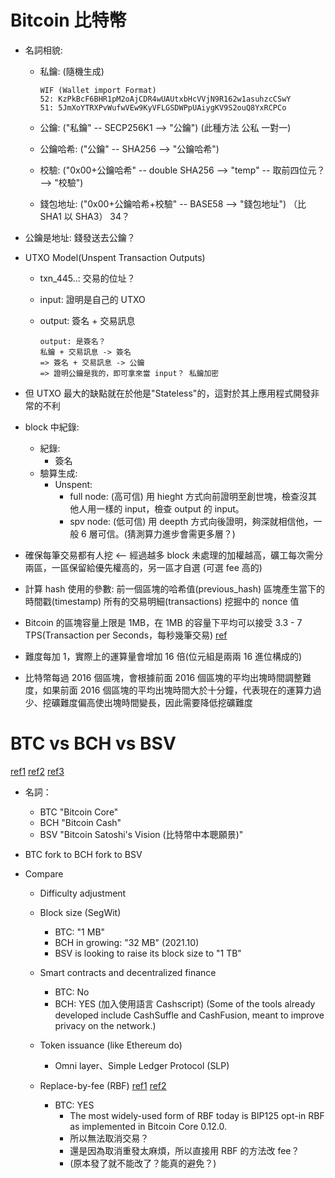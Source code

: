 # Bitcoin 比特幣

- 名詞相貌:

  - 私鑰: (隨機生成)

        WIF (Wallet import Format)
        52: KzPkBcF6BHR1pM2oAjCDR4wUAUtxbHcVVjN9R162w1asuhzcCSwY
        51: 5JmXoYTRXPvWufwVEw9KyVFLGSDWPpUAiygKV9S2ouQ8YxRCPCo

  - 公鑰: ("私鑰" -- SECP256K1 --> "公鑰") (此種方法 公私 一對一)

  - 公鑰哈希: ("公鑰" -- SHA256 --> "公鑰哈希")

  - 校驗: ("0x00+公鑰哈希" -- double SHA256 --> "temp" -- 取前四位元？ --> "校驗")

  - 錢包地址: ("0x00+公鑰哈希+校驗" -- BASE58 --> "錢包地址") （比 SHA1 以 SHA3）
    34？

- 公鑰是地址: 錢發送去公鑰？

- UTXO Model(Unspent Transaction Outputs)

  - txn_445..: 交易的位址？
  - input: 證明是自己的 UTXO
  - output: 簽名 + 交易訊息

        output: 是簽名？
        私鑰 + 交易訊息 -> 簽名
        => 簽名 + 交易訊息 -> 公鑰
        => 證明公鑰是我的，即可拿來當 input？ 私鑰加密

- 但 UTXO 最大的缺點就在於他是"Stateless"的，這對於其上應用程式開發非常的不利

- block 中紀錄:

  - 紀錄:
    - 簽名
  - 驗算生成:
    - Unspent:
      - full node: (高可信) 用 hieght 方式向前證明至創世塊，檢查沒其他人用一樣的 input，檢查 output 的 input。
      - spv node: (低可信) 用 deepth 方式向後證明，夠深就相信他，一般 6 層可信。(猜測算力進步會需更多層？)

- 確保每筆交易都有人挖 <-- 經過越多 block 未處理的加權越高，礦工每次需分兩區，一區保留給優先權高的，另一區才自選 (可選 fee 高的)

- 計算 hash 使用的參數:
  前一個區塊的哈希值(previous_hash)
  區塊產生當下的時間戳(timestamp)
  所有的交易明細(transactions)
  挖掘中的 nonce 值

- Bitcoin 的區塊容量上限是 1MB，在 1MB 的容量下平均可以接受 3.3 - 7 TPS(Transaction per Seconds，每秒幾筆交易)
  [ref](https://en.wikipedia.org/wiki/Bitcoin_scalability_problem)

- 難度每加 1，實際上的運算量會增加 16 倍(位元組是兩兩 16 進位構成的)

- 比特幣每過 2016 個區塊，會根據前面 2016 個區塊的平均出塊時間調整難度，如果前面 2016 個區塊的平均出塊時間大於十分鐘，代表現在的運算力過少、挖礦難度偏高使出塊時間變長，因此需要降低挖礦難度

# BTC vs BCH vs BSV

[ref1](https://matters.news/@janstockcoin/2021%E5%B9%B4%E4%B8%80%E5%A4%9C%E8%87%B4%E5%AF%8C-%E5%B8%82%E5%80%BC30%E5%84%84%E7%BE%8E%E5%85%83-%E4%BB%80%E9%BA%BC%E6%98%AF%E6%AF%94%E7%89%B9%E5%B9%A3sv-bsv-bafyreieg7wnspicnmoywooow3fi2eulab5m64iv43oke53trlfhtl7vd3m) [ref2](https://cointelegraph.com/blockchain-for-beginners/bitcoin-vs-bitcoin-cash-whats-the-difference-between-btc-and-bch) [ref3](https://www.ptt.cc/bbs/DigiCurrency/M.1547383190.A.E37.html)

- 名詞：

  - BTC "Bitcoin Core"
  - BCH "Bitcoin Cash"
  - BSV "Bitcoin Satoshi's Vision (比特幣中本聰願景)"

- BTC fork to BCH fork to BSV
- Compare

  - Difficulty adjustment

  - Block size (SegWit)

    - BTC: "1 MB"
    - BCH in growing: "32 MB" (2021.10)
    - BSV is looking to raise its block size to "1 TB"

  - Smart contracts and decentralized finance

    - BTC: No
    - BCH: YES (加入使用語言 Cashscript)
      (Some of the tools already developed include CashSuffle and CashFusion, meant to improve privacy on the network.)

  - Token issuance (like Ethereum do)

    - Omni layer、Simple Ledger Protocol (SLP)

  - Replace-by-fee (RBF) [ref1](https://github.com/bitcoin/bips/blob/master/bip-0125.mediawiki) [ref2](https://support.bitpay.com/hc/en-us/articles/360051205632-What-is-RBF-Replace-By-Fee-)
    - BTC: YES
      - The most widely-used form of RBF today is BIP125 opt-in RBF as implemented in Bitcoin Core 0.12.0.
      - 所以無法取消交易？
      - 還是因為取消重發太麻煩，所以直接用 RBF 的方法改 fee？
      - (原本發了就不能改了？能真的避免？)
